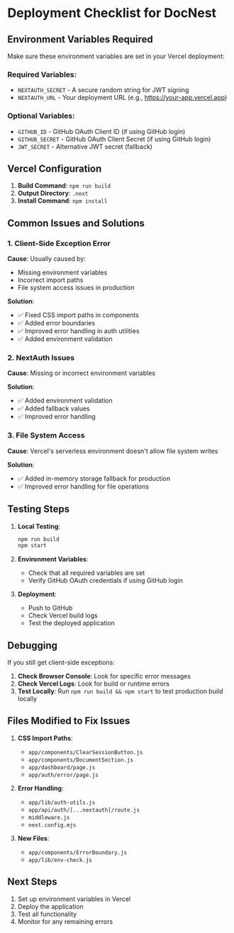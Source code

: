 # Deployment Checklist for DocNest

## Environment Variables Required

Make sure these environment variables are set in your Vercel deployment:

### Required Variables:
- `NEXTAUTH_SECRET` - A secure random string for JWT signing
- `NEXTAUTH_URL` - Your deployment URL (e.g., https://your-app.vercel.app)

### Optional Variables:
- `GITHUB_ID` - GitHub OAuth Client ID (if using GitHub login)
- `GITHUB_SECRET` - GitHub OAuth Client Secret (if using GitHub login)
- `JWT_SECRET` - Alternative JWT secret (fallback)

## Vercel Configuration

1. **Build Command**: `npm run build`
2. **Output Directory**: `.next`
3. **Install Command**: `npm install`

## Common Issues and Solutions

### 1. Client-Side Exception Error
**Cause**: Usually caused by:
- Missing environment variables
- Incorrect import paths
- File system access issues in production

**Solution**: 
- ✅ Fixed CSS import paths in components
- ✅ Added error boundaries
- ✅ Improved error handling in auth utilities
- ✅ Added environment validation

### 2. NextAuth Issues
**Cause**: Missing or incorrect environment variables

**Solution**:
- ✅ Added environment validation
- ✅ Added fallback values
- ✅ Improved error handling

### 3. File System Access
**Cause**: Vercel's serverless environment doesn't allow file system writes

**Solution**:
- ✅ Added in-memory storage fallback for production
- ✅ Improved error handling for file operations

## Testing Steps

1. **Local Testing**:
   ```bash
   npm run build
   npm start
   ```

2. **Environment Variables**:
   - Check that all required variables are set
   - Verify GitHub OAuth credentials if using GitHub login

3. **Deployment**:
   - Push to GitHub
   - Check Vercel build logs
   - Test the deployed application

## Debugging

If you still get client-side exceptions:

1. **Check Browser Console**: Look for specific error messages
2. **Check Vercel Logs**: Look for build or runtime errors
3. **Test Locally**: Run `npm run build && npm start` to test production build locally

## Files Modified to Fix Issues

1. **CSS Import Paths**:
   - `app/components/ClearSessionButton.js`
   - `app/components/DocumentSection.js`
   - `app/dashboard/page.js`
   - `app/auth/error/page.js`

2. **Error Handling**:
   - `app/lib/auth-utils.js`
   - `app/api/auth/[...nextauth]/route.js`
   - `middleware.js`
   - `next.config.mjs`

3. **New Files**:
   - `app/components/ErrorBoundary.js`
   - `app/lib/env-check.js`

## Next Steps

1. Set up environment variables in Vercel
2. Deploy the application
3. Test all functionality
4. Monitor for any remaining errors 